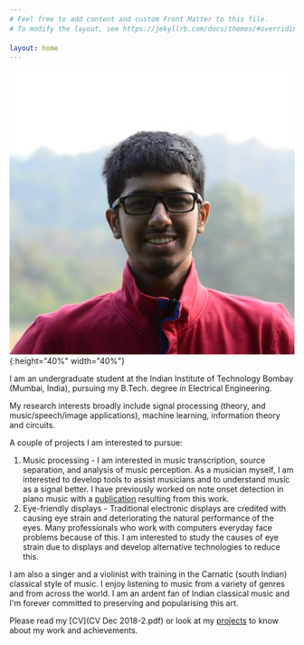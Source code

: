 ```yaml
---
# Feel free to add content and custom Front Matter to this file.
# To modify the layout, see https://jekyllrb.com/docs/themes/#overriding-theme-defaults

layout: home
---
```


![my photo](photo.jpg){:height="40%" width="40%"}

I am an undergraduate student at the Indian Institute of Technology Bombay (Mumbai, India), pursuing my B.Tech. degree in Electrical Engineering.

My research interests broadly include signal processing (theory, and music/speech/image applications), machine learning, information theory and circuits.

A couple of projects I am interested to pursue:
1. Music processing - I am interested in music transcription, source separation, and analysis of music perception. As a musician myself, I am interested to develop tools to assist musicians and to understand music as a signal better. I have previously worked on note onset detection in piano music with a [publication](https://www.ee.iitb.ac.in/student/~daplab/publications/2018/p154-subramani.pdf) resulting from this work.
1. Eye-friendly displays - Traditional electronic displays are credited with causing eye strain and deteriorating the natural performance of the eyes. Many professionals who work with computers everyday face problems because of this. I am interested to study the causes of eye strain due to displays and develop alternative technologies to reduce this.

I am also a singer and a violinist with training in the Carnatic (south Indian) classical style of music. I enjoy listening to music from a variety of genres and from across the world. I am an ardent fan of Indian classical music and I'm forever committed to preserving and popularising this art.

Please read my [CV](CV Dec 2018-2.pdf) or look at my [projects](/projects) to know about my work and achievements.